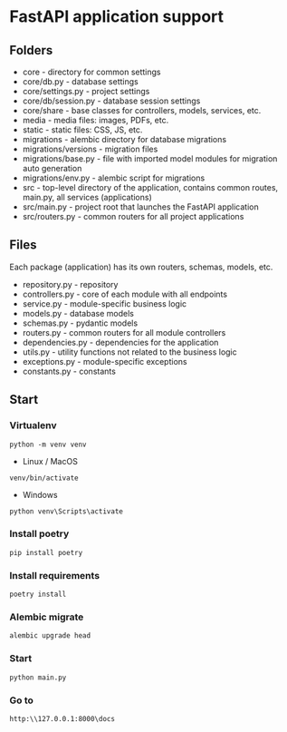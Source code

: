 # FastAPI application support

## Folders

- core - directory for common settings
- core/db.py - database settings
- core/settings.py - project settings
- core/db/session.py - database session settings
- core/share - base classes for controllers, models, services, etc.
- media - media files: images, PDFs, etc.
- static - static files: CSS, JS, etc.
- migrations - alembic directory for database migrations
- migrations/versions - migration files
- migrations/base.py - file with imported model modules for migration auto generation
- migrations/env.py - alembic script for migrations
- src - top-level directory of the application, contains common routes, main.py, all services (applications)
- src/main.py - project root that launches the FastAPI application
- src/routers.py - common routers for all project applications

## Files
Each package (application) has its own routers, schemas, models, etc.

- repository.py - repository
- controllers.py - core of each module with all endpoints
- service.py - module-specific business logic
- models.py - database models
- schemas.py - pydantic models
- routers.py - common routers for all module controllers
- dependencies.py - dependencies for the application
- utils.py - utility functions not related to the business logic
- exceptions.py - module-specific exceptions
- constants.py - constants


## Start

### Virtualenv
```
python -m venv venv
```
- Linux / MacOS
```
venv/bin/activate
```
- Windows
```
python venv\Scripts\activate
```

### Install poetry
```
pip install poetry
```
### Install requirements
```
poetry install
```

### Alembic migrate
```
alembic upgrade head
```

### Start
```
python main.py
```

### Go to
```
http:\\127.0.0.1:8000\docs
```
